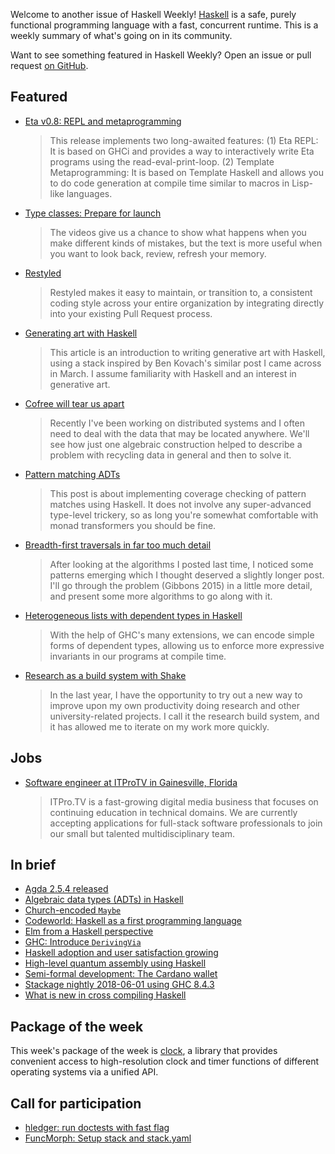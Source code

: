 Welcome to another issue of Haskell Weekly!
[Haskell](https://www.haskell.org) is a safe, purely functional programming language with a fast, concurrent runtime.
This is a weekly summary of what's going on in its community.

Want to see something featured in Haskell Weekly?
Open an issue or pull request [on GitHub](https://github.com/haskellweekly/haskellweekly.github.io).

## Featured

-   [Eta v0.8: REPL and metaprogramming](https://blog.eta-lang.org/eta-v0-8-repl-and-metaprogramming-12e900ccfe25)

    > This release implements two long-awaited features: (1) Eta REPL: It is based on GHCi and provides a way to interactively write Eta programs using the read-eval-print-loop. (2) Template Metaprogramming: It is based on Template Haskell and allows you to do code generation at compile time similar to macros in Lisp-like languages.

-   [Type classes: Prepare for launch](https://typeclasses.com/news/2018-05-prepare-for-launch)

    > The videos give us a chance to show what happens when you make different kinds of mistakes, but the text is more useful when you want to look back, review, refresh your memory.

-   [Restyled](https://restyled.io)

    > Restyled makes it easy to maintain, or transition to, a consistent coding style across your entire organization by integrating directly into your existing Pull Request process.

-   [Generating art with Haskell](https://paytonturnage.com/writing/2018-06-05-generating-art-with-haskell/)

    > This article is an introduction to writing generative art with Haskell, using a stack inspired by Ben Kovach's similar post I came across in March. I assume familiarity with Haskell and an interest in generative art.

-   [Cofree will tear us apart](https://iokasimov.github.io/posts/2018/05/cofree-will-tear-us-apart)

    > Recently I've been working on distributed systems and I often need to deal with the data that may be located anywhere. We'll see how just one algebraic construction helped to describe a problem with recycling data in general and then to solve it.

-   [Pattern matching ADTs](https://adamschoenemann.dk/posts/2018-05-29-pattern-matching.html)

    > This post is about implementing coverage checking of pattern matches using Haskell. It does not involve any super-advanced type-level trickery, so as long you're somewhat comfortable with monad transformers you should be fine.

-   [Breadth-first traversals in far too much detail](https://doisinkidney.com/posts/2018-06-03-breadth-first-traversals-in-too-much-detail.html)

    > After looking at the algorithms I posted last time, I noticed some patterns emerging which I thought deserved a slightly longer post. I'll go through the problem (Gibbons 2015) in a little more detail, and present some more algorithms to go along with it.

-   [Heterogeneous lists with dependent types in Haskell](https://blog.poisson.chat/posts/2018-06-06-hlists-dependent-haskell.html)

    > With the help of GHC's many extensions, we can encode simple forms of dependent types, allowing us to enforce more expressive invariants in our programs at compile time.

-   [Research as a build system with Shake](https://cs-syd.eu/posts/2018-05-28-research-as-a-build-system)

    > In the last year, I have the opportunity to try out a new way to improve upon my own productivity doing research and other university-related projects. I call it the research build system, and it has allowed me to iterate on my work more quickly.

## Jobs

-   [Software engineer at ITProTV in Gainesville, Florida](https://functionaljobs.com/jobs/9080-software-engineer-developer-at-itprotv)

    > ITPro.TV is a fast-growing digital media business that focuses on continuing education in technical domains. We are currently accepting applications for full-stack software professionals to join our small but talented multidisciplinary team.

## In brief

-   [Agda 2.5.4 released](https://hackage.haskell.org/package/Agda-2.5.4/changelog)
-   [Algebraic data types (ADTs) in Haskell](http://muattiyah.com/posts/haskell-adts/)
-   [Church-encoded `Maybe`](http://blog.ploeh.dk/2018/06/04/church-encoded-maybe/)
-   [Codeworld: Haskell as a first programming language](https://mmhaskell.com/blog/2018/6/4/bxit5i954uafn0n4gah3yrzcxnc3q6)
-   [Elm from a Haskell perspective](https://www.schoolofhaskell.com/user/griba/elm-from-a-haskell-perspective)
-   [GHC: Introduce `DerivingVia`](https://mail.haskell.org/pipermail/ghc-commits/2018-June/037453.html)
-   [Haskell adoption and user satisfaction growing](https://www.infoq.com/news/2018/05/haskell-user-survey-2018)
-   [High-level quantum assembly using Haskell](https://whatthefunctional.wordpress.com/2018/06/03/high-level-quantum-assembly-using-haskell/)
-   [Semi-formal development: The Cardano wallet](https://www.well-typed.com/blog/2018/05/semi-formal-development/)
-   [Stackage nightly 2018-06-01 using GHC 8.4.3](https://www.stackage.org/nightly-2018-06-01)
-   [What is new in cross compiling Haskell](https://medium.com/@zw3rk/what-is-new-in-cross-compiling-haskell-402a739f672)

## Package of the week

This week's package of the week is [clock](https://www.stackage.org/lts-11.12/package/clock-0.7.2),
a library that provides convenient access to high-resolution clock and timer functions of different operating systems via a unified API.

## Call for participation

-   [hledger: run doctests with fast flag](https://github.com/simonmichael/hledger/issues/802)
-   [FuncMorph: Setup stack and stack.yaml](https://github.com/sam46/FuncMorph/issues/1)
